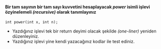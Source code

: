 #### Bir tam sayının bir tam sayı kuvvetini hesaplayacak _power_ isimli işlevi özyinelemeli _(recursive)_ olarak tanımlayınız

```
int power(int x, int n);
```

+ Yazdığınız işlevi tek bir return deyimi olacak şekilde *(one-liner)* yeniden düzenleyiniz. 
+ Yazdığınız işlevi yine kendi yazacağınız kodlar ile test ediniz.
